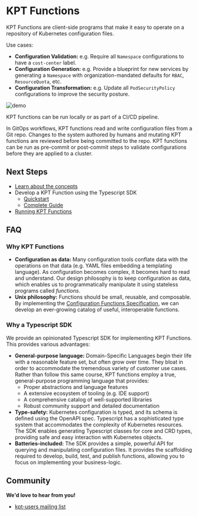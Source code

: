 # KPT Functions

KPT Functions are client-side programs that make it easy to operate on a repository of Kubernetes configuration files.

Use cases:

- **Configuration Validation:** e.g. Require all `Namespace` configurations to have a `cost-center` label.
- **Configuration Generation:** e.g. Provide a blueprint for new services by generating a `Namespace` with organization-mandated defaults for `RBAC`, `ResourceQuota`, etc.
- **Configuration Transformation:** e.g. Update all `PodSecurityPolicy` configurations to improve the
  security posture.

![demo][demo-run]

KPT functions can be run locally or as part of a CI/CD pipeline.

In GitOps workflows, KPT functions read and write configuration files from a Git repo. Changes
to the system authored by humans and mutating KPT functions are reviewed before being committed to the repo. KPT functions
can be run as pre-commit or post-commit steps to validate configurations before they are applied to a cluster.

## Next Steps

- [Learn about the concepts](docs/concepts.md)
- Develop a KPT Function using the Typescript SDK
  - [Quickstart](docs/develop-quickstart.md)
  - [Complete Guide](docs/develop.md)
- [Running KPT Functions](docs/run.md)

## FAQ

### Why KPT Functions

- **Configuration as data:** Many configuration tools conflate data with the operations on that
  data (e.g. YAML files embedding a templating language).
  As configuration becomes complex, it becomes hard to read and understand.
  Our design philosophy is to keep configuration as data, which enables us to programmatically manipulate it using stateless programs called _functions_.
- **Unix philosophy:** Functions should be small, reusable, and composable.
  By implementing the [Configuration Functions Specification][spec],
  we can develop an ever-growing catalog of useful, interoperable functions.

### Why a Typescript SDK

We provide an opinionated Typescript SDK for implementing KPT Functions. This provides various
advantages:

- **General-purpose language:** Domain-Specific Languages begin their life with a reasonable
  feature set, but often grow over time. They bloat in order to accommodate the tremendous variety
  of customer use cases. Rather than follow this same course, KPT functions employ a true,
  general-purpose programming language that provides:
  - Proper abstractions and language features
  - A extensive ecosystem of tooling (e.g. IDE support)
  - A comprehensive catalog of well-supported libraries
  - Robust community support and detailed documentation
- **Type-safety:** Kubernetes configuration is typed, and its schema is defined using the OpenAPI spec.
  Typescript has a sophisticated type system that accommodates the complexity of Kubernetes resources.
  The SDK enables generating Typescript classes for core and CRD types, providing safe and easy
  interaction with Kubernetes objects.
- **Batteries-included:** The SDK provides a simple, powerful API for querying and manipulating configuration
  files. It provides the scaffolding required to develop, build, test, and publish functions,
  allowing you to focus on implementing your business-logic.

## Community

**We'd love to hear from you!**

- [kpt-users mailing list][kpt-users]

[ci-badge]: https://github.com/GoogleContainerTools/kpt-functions-sdk/workflows/CI/badge.svg
[spec]: https://github.com/kubernetes-sigs/kustomize/blob/master/cmd/config/docs/api-conventions/functions-spec.md
[kpt-users]: https://groups.google.com/forum/#!forum/kpt-users
[demo-run]: https://storage.googleapis.com/kpt-functions/docs/run.gif
